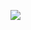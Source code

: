 ![](https://img.shields.io/badge/%E6%A5%BC%2B-%E6%9C%BA%E5%99%A8%E5%AD%A6%E4%B9%A0%E5%AE%9E%E6%88%98-yellowgreen.svg?longCache=true&style=for-the-badge)
